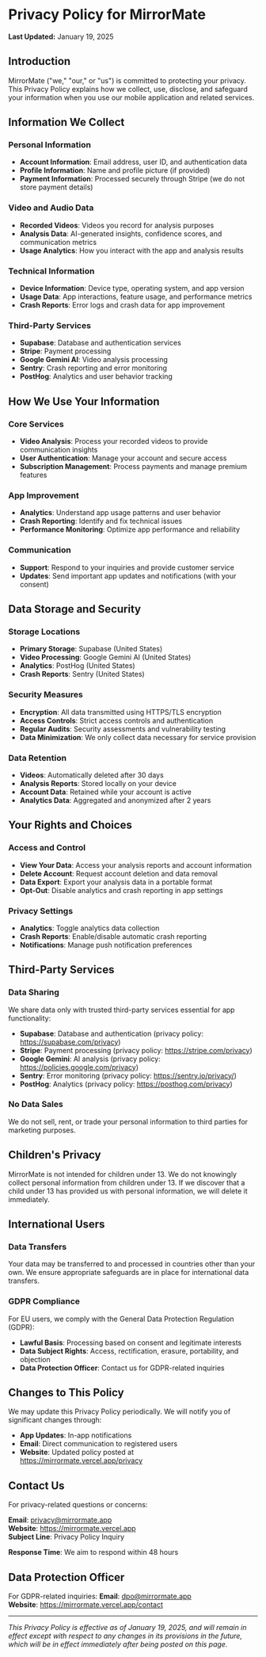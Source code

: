 # Privacy Policy for MirrorMate

**Last Updated:** January 19, 2025

## Introduction

MirrorMate ("we," "our," or "us") is committed to protecting your privacy. This Privacy Policy explains how we collect, use, disclose, and safeguard your information when you use our mobile application and related services.

## Information We Collect

### Personal Information
- **Account Information**: Email address, user ID, and authentication data
- **Profile Information**: Name and profile picture (if provided)
- **Payment Information**: Processed securely through Stripe (we do not store payment details)

### Video and Audio Data
- **Recorded Videos**: Videos you record for analysis purposes
- **Analysis Data**: AI-generated insights, confidence scores, and communication metrics
- **Usage Analytics**: How you interact with the app and analysis results

### Technical Information
- **Device Information**: Device type, operating system, and app version
- **Usage Data**: App interactions, feature usage, and performance metrics
- **Crash Reports**: Error logs and crash data for app improvement

### Third-Party Services
- **Supabase**: Database and authentication services
- **Stripe**: Payment processing
- **Google Gemini AI**: Video analysis processing
- **Sentry**: Crash reporting and error monitoring
- **PostHog**: Analytics and user behavior tracking

## How We Use Your Information

### Core Services
- **Video Analysis**: Process your recorded videos to provide communication insights
- **User Authentication**: Manage your account and secure access
- **Subscription Management**: Process payments and manage premium features

### App Improvement
- **Analytics**: Understand app usage patterns and user behavior
- **Crash Reporting**: Identify and fix technical issues
- **Performance Monitoring**: Optimize app performance and reliability

### Communication
- **Support**: Respond to your inquiries and provide customer service
- **Updates**: Send important app updates and notifications (with your consent)

## Data Storage and Security

### Storage Locations
- **Primary Storage**: Supabase (United States)
- **Video Processing**: Google Gemini AI (United States)
- **Analytics**: PostHog (United States)
- **Crash Reports**: Sentry (United States)

### Security Measures
- **Encryption**: All data transmitted using HTTPS/TLS encryption
- **Access Controls**: Strict access controls and authentication
- **Regular Audits**: Security assessments and vulnerability testing
- **Data Minimization**: We only collect data necessary for service provision

### Data Retention
- **Videos**: Automatically deleted after 30 days
- **Analysis Reports**: Stored locally on your device
- **Account Data**: Retained while your account is active
- **Analytics Data**: Aggregated and anonymized after 2 years

## Your Rights and Choices

### Access and Control
- **View Your Data**: Access your analysis reports and account information
- **Delete Account**: Request account deletion and data removal
- **Data Export**: Export your analysis data in a portable format
- **Opt-Out**: Disable analytics and crash reporting in app settings

### Privacy Settings
- **Analytics**: Toggle analytics data collection
- **Crash Reports**: Enable/disable automatic crash reporting
- **Notifications**: Manage push notification preferences

## Third-Party Services

### Data Sharing
We share data only with trusted third-party services essential for app functionality:

- **Supabase**: Database and authentication (privacy policy: https://supabase.com/privacy)
- **Stripe**: Payment processing (privacy policy: https://stripe.com/privacy)
- **Google Gemini**: AI analysis (privacy policy: https://policies.google.com/privacy)
- **Sentry**: Error monitoring (privacy policy: https://sentry.io/privacy/)
- **PostHog**: Analytics (privacy policy: https://posthog.com/privacy)

### No Data Sales
We do not sell, rent, or trade your personal information to third parties for marketing purposes.

## Children's Privacy

MirrorMate is not intended for children under 13. We do not knowingly collect personal information from children under 13. If we discover that a child under 13 has provided us with personal information, we will delete it immediately.

## International Users

### Data Transfers
Your data may be transferred to and processed in countries other than your own. We ensure appropriate safeguards are in place for international data transfers.

### GDPR Compliance
For EU users, we comply with the General Data Protection Regulation (GDPR):
- **Lawful Basis**: Processing based on consent and legitimate interests
- **Data Subject Rights**: Access, rectification, erasure, portability, and objection
- **Data Protection Officer**: Contact us for GDPR-related inquiries

## Changes to This Policy

We may update this Privacy Policy periodically. We will notify you of significant changes through:
- **App Updates**: In-app notifications
- **Email**: Direct communication to registered users
- **Website**: Updated policy posted at https://mirrormate.vercel.app/privacy

## Contact Us

For privacy-related questions or concerns:

**Email**: privacy@mirrormate.app  
**Website**: https://mirrormate.vercel.app  
**Subject Line**: Privacy Policy Inquiry

**Response Time**: We aim to respond within 48 hours

## Data Protection Officer

For GDPR-related inquiries:
**Email**: dpo@mirrormate.app  
**Website**: https://mirrormate.vercel.app/contact

---

*This Privacy Policy is effective as of January 19, 2025, and will remain in effect except with respect to any changes in its provisions in the future, which will be in effect immediately after being posted on this page.*
